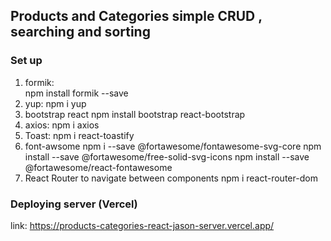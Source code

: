## Products and Categories simple CRUD , searching and sorting

### Set up

1. formik:  
   npm install formik --save
2. yup:
   npm i yup
3. bootstrap react
   npm install bootstrap react-bootstrap
4. axios:
   npm i axios
5. Toast:
   npm i react-toastify
6. font-awsome
   npm i --save @fortawesome/fontawesome-svg-core
   npm install --save @fortawesome/free-solid-svg-icons
   npm install --save @fortawesome/react-fontawesome
7. React Router to navigate between components
   npm i react-router-dom

### Deploying server (Vercel)
link: https://products-categories-react-jason-server.vercel.app/